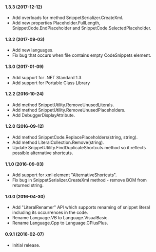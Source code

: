 #### 1.3.3 (2017-12-12)

* Add overloads for method SnippetSerializer.CreateXml.
* Add new properties Placeholder.FullLength, SnippetCode.EndPlaceholder and SnippetCode.SelectedPlaceholder.

#### 1.3.2 (2017-09-03)

* Add new languages.
* Fix bug that occurs when file contains empty CodeSnippets element.

#### 1.3.0 (2017-01-09)

* Add support for .NET Standard 1.3
* Add support for Portable Class Library

#### 1.2.2 (2016-10-24)

* Add method SnippetUtility.RemoveUnusedLiterals.
* Add method SnippetUtility.RemoveUnusedPlaceholders.
* Add DebuggerDisplayAttribute.

#### 1.2.0 (2016-09-12)

* Add method SnippetCode.ReplacePlaceholders(string, string).
* Add method LiteralCollection.Remove(string).
* Update SnippetUtility.FindDuplicateShortcuts method so it reflects possible alternative shortcuts.

#### 1.1.0 (2016-09-03)

* Add support for xml element "AlternativeShortcuts".
* Fix bug in SnippetSerializer.CreateXml method - remove BOM from returned string.

#### 1.0.0 (2016-04-30)

* Add "LiteralRenamer" API which supports renaming of snippet literal including its occurrences in the code.
* Rename Language.VB to Language.VisualBasic.
* Rename Language.Cpp to Language.CPlusPlus.

#### 0.9.1 (2016-02-07)

* Initial release.
